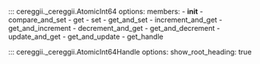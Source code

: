 ::: cereggii._cereggii.AtomicInt64
    options:
        members:
            - __init__
            - compare_and_set
            - get
            - set
            - get_and_set
            - increment_and_get
            - get_and_increment
            - decrement_and_get
            - get_and_decrement
            - update_and_get
            - get_and_update
            - get_handle

::: cereggii._cereggii.AtomicInt64Handle
    options:
        show_root_heading: true
